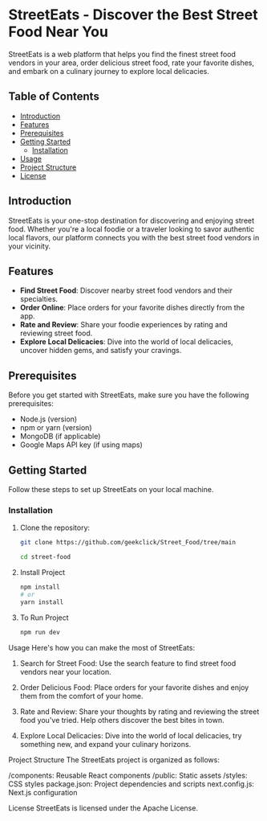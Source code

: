 # StreetEats - Discover the Best Street Food Near You

StreetEats is a web platform that helps you find the finest street food vendors in your area, order delicious street food, rate your favorite dishes, and embark on a culinary journey to explore local delicacies.

## Table of Contents

- [Introduction](#introduction)
- [Features](#features)
- [Prerequisites](#prerequisites)
- [Getting Started](#getting-started)
  - [Installation](#installation)
- [Usage](#usage)
- [Project Structure](#project-structure)
- [License](#license)

## Introduction

StreetEats is your one-stop destination for discovering and enjoying street food. Whether you're a local foodie or a traveler looking to savor authentic local flavors, our platform connects you with the best street food vendors in your vicinity.

## Features

- **Find Street Food**: Discover nearby street food vendors and their specialties.
- **Order Online**: Place orders for your favorite dishes directly from the app.
- **Rate and Review**: Share your foodie experiences by rating and reviewing street food.
- **Explore Local Delicacies**: Dive into the world of local delicacies, uncover hidden gems, and satisfy your cravings.

## Prerequisites

Before you get started with StreetEats, make sure you have the following prerequisites:

- Node.js (version)
- npm or yarn (version)
- MongoDB (if applicable)
- Google Maps API key (if using maps)

## Getting Started

Follow these steps to set up StreetEats on your local machine.

### Installation

1. Clone the repository:

   ```bash
   git clone https://github.com/geekclick/Street_Food/tree/main

   cd street-food

2. Install Project
   
   ```bash
   npm install
   # or
   yarn install

3. To Run Project
   ```bash
   npm run dev


Usage
Here's how you can make the most of StreetEats:

1. Search for Street Food: Use the search feature to find street food vendors near your location.

2. Order Delicious Food: Place orders for your favorite dishes and enjoy them from the comfort of your home.

3. Rate and Review: Share your thoughts by rating and reviewing the street food you've tried. Help others discover the best bites in town.

4. Explore Local Delicacies: Dive into the world of local delicacies, try something new, and expand your culinary horizons.


Project Structure
The StreetEats project is organized as follows:

/components: Reusable React components
/public: Static assets
/styles: CSS styles
package.json: Project dependencies and scripts
next.config.js: Next.js configuration


License
StreetEats is licensed under the Apache License.